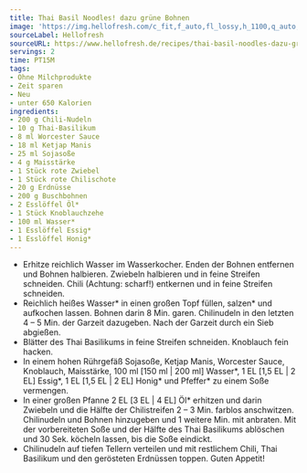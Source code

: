```yaml
---
title: Thai Basil Noodles! dazu grüne Bohnen
image: 'https://img.hellofresh.com/c_fit,f_auto,fl_lossy,h_1100,q_auto,w_2600/hellofresh_s3/image/thai-basil-noodles-dazu-grune-bohnen-eba25723.jpg'
sourceLabel: Hellofresh
sourceURL: https://www.hellofresh.de/recipes/thai-basil-noodles-dazu-grune-bohnen-632c3d4e56e2fed94408d8b4
servings: 2
time: PT15M
tags:
- Ohne Milchprodukte
- Zeit sparen
- Neu
- unter 650 Kalorien
ingredients:
- 200 g Chili-Nudeln
- 10 g Thai-Basilikum
- 8 ml Worcester Sauce
- 18 ml Ketjap Manis
- 25 ml Sojasoße
- 4 g Maisstärke
- 1 Stück rote Zwiebel
- 1 Stück rote Chilischote
- 20 g Erdnüsse
- 200 g Buschbohnen
- 2 Esslöffel Öl*
- 1 Stück Knoblauchzehe
- 100 ml Wasser*
- 1 Esslöffel Essig*
- 1 Esslöffel Honig*
---
```


- Erhitze reichlich Wasser im Wasserkocher. Enden der Bohnen entfernen und Bohnen halbieren. Zwiebeln halbieren und in feine Streifen schneiden. Chili (Achtung: scharf!) entkernen und in feine Streifen schneiden.
- Reichlich heißes Wasser\* in einen großen Topf füllen, salzen\* und aufkochen lassen. Bohnen darin 8 Min. garen. Chilinudeln in den letzten 4 – 5 Min. der Garzeit dazugeben. Nach der Garzeit durch ein Sieb abgießen.
- Blätter des Thai Basilikums in feine Streifen schneiden. Knoblauch fein hacken.
- In einem hohen Rührgefäß Sojasoße, Ketjap Manis, Worcester Sauce, Knoblauch, Maisstärke, 100 ml [150 ml | 200 ml] Wasser\*, 1 EL [1,5 EL | 2 EL] Essig\*, 1 EL [1,5 EL | 2 EL] Honig\* und Pfeffer\* zu einem Soße vermengen.
- In einer großen Pfanne 2 EL [3 EL | 4 EL] Öl\* erhitzen und darin Zwiebeln und die Hälfte der Chilistreifen 2 – 3 Min. farblos anschwitzen.  Chilinudeln und Bohnen hinzugeben und 1 weitere Min. mit anbraten. Mit der vorbereiteten Soße und der Hälfte des Thai Basilikums ablöschen und 30 Sek. köcheln lassen, bis die Soße eindickt.
- Chilinudeln auf tiefen Tellern verteilen und mit restlichem Chili, Thai Basilikum und den gerösteten Erdnüssen toppen.  Guten Appetit!
